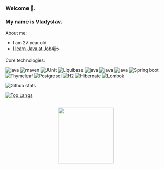 ### Welcome 👋.
### My name is Vladyslav.

About me:

- I am 27 year old
- [I learn Java at Job4j](https://job4j.ru/)☕

Core technologies:

![java](https://img.shields.io/badge/Java-%3E%3D8-orange)
![maven](https://img.shields.io/badge/Maven->=3-red)
![JUnit](https://img.shields.io/badge/JUnit-%3E%3D4-red)
![Liquibase](https://img.shields.io/badge/Liquibase->=3.6.2-red)
![java](https://img.shields.io/badge/AssertJ->=3.23.1-red)
![java](https://img.shields.io/badge/Log4j->=1.2.17-red)
![java](https://img.shields.io/badge/Slf4j->=1.7.36-red)
![Spring boot](https://img.shields.io/badge/Spring%20boot->=2.7.4-green)
![Thymeleaf](https://img.shields.io/badge/Mockito-4.0.0-green)
![Postgresql](https://img.shields.io/badge/Postgresql->=13-blue)
![H2](https://img.shields.io/badge/H2->=1.4.200-blue)
![Hibernate](https://img.shields.io/badge/Hibernate-5.6.11-orange)
![Lombok](https://img.shields.io/badge/Lombok-1.18.24-red)

![Github stats](https://github-readme-stats.vercel.app/api?username=WhiteVax&hide=stars,prs,issues,contribs)

[![Top Langs](https://github-readme-stats.vercel.app/api/top-langs/?username=WhiteVax&layout=compact)](https://github.com/ShamRail/github-readme-stats)

<div align="center" style="margin: 30px 0">
   <a href="https://github.com/WhiteVax/github-profile-views-counter">
       <img width="175px" src="https://komarev.com/ghpvc/?username=WhiteVax&color=DE002D">
   </a>
</div>
